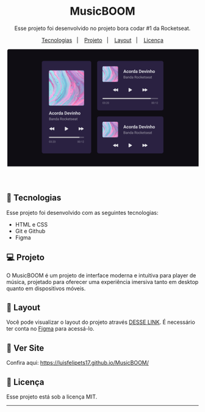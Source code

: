 <h1 align="center"> MusicBOOM </h1>

<p align="center">
Esse projeto foi desenvolvido no projeto bora codar #1 da Rocketseat. 
</p>

<p align="center">
  <a href="#-tecnologias">Tecnologias</a>&nbsp;&nbsp;&nbsp;|&nbsp;&nbsp;&nbsp;
  <a href="#-projeto">Projeto</a>&nbsp;&nbsp;&nbsp;|&nbsp;&nbsp;&nbsp;
  <a href="#-layout">Layout</a>&nbsp;&nbsp;&nbsp;|&nbsp;&nbsp;&nbsp;
  <a href="#memo-licença">Licença</a>
</p>

<p align="center">
  <img alt="projeto musicboom" src="./img/MusicBOOM.png">
</p>

<br>


## 🚀 Tecnologias

Esse projeto foi desenvolvido com as seguintes tecnologias:

- HTML e CSS
- Git e Github
- Figma

## 💻 Projeto

O MusicBOOM é um projeto de interface moderna e intuitiva para player de música, projetado para oferecer uma experiência imersiva tanto em desktop quanto em dispositivos móveis.

## 🔖 Layout

Você pode visualizar o layout do projeto através [DESSE LINK](https://www.figma.com/design/nynSEPE4kOXWcQgG7jOF98/Player-de-M%C3%BAsica-%E2%80%A2-Desafio-01-(Community)?m=auto&t=TFhEciAuCXdJmcYM-6). É necessário ter conta no [Figma](https://figma.com) para acessá-lo.

## 🌌 Ver Site 
Confira aqui: https://luisfelipets17.github.io/MusicBOOM/


## :memo: Licença

Esse projeto está sob a licença MIT.

---

